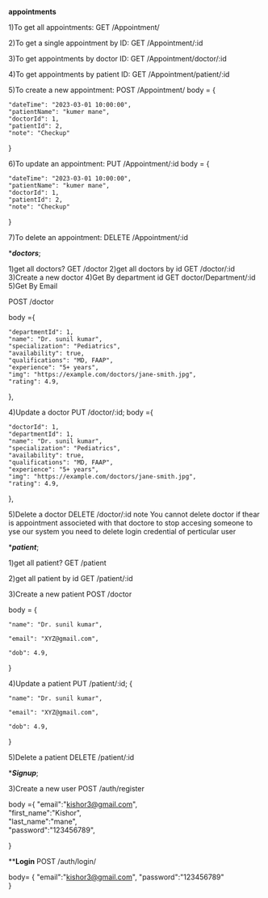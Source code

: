 ****appointments****

1)To get all appointments:
GET    /Appointment/ 

2)To get a single appointment by ID:
GET    /Appointment/:id

3)To get appointments by doctor ID:
GET    /Appointment/doctor/:id

4)To get appointments by patient  ID:
GET    /Appointment/patient/:id

5)To create a new appointment:
POST /Appointment/
body = {

    "dateTime": "2023-03-01 10:00:00",
    "patientName": "kumer mane",
    "doctorId": 1,
    "patientId": 2,
    "note": "Checkup"
}

6)To update an appointment:
PUT /Appointment/:id
body = {

    "dateTime": "2023-03-01 10:00:00",
    "patientName": "kumer mane",
    "doctorId": 1,
    "patientId": 2,
    "note": "Checkup"
}

7)To delete an appointment:
DELETE /Appointment/:id





******************doctors*****************;

1)get all doctors?
GET /doctor
2)get all doctors by id
GET /doctor/:id
3)Create a new doctor
4)Get By department id 
GET doctor/Department/:id
5)Get By Email
 
POST /doctor

body ={
    
    "departmentId": 1,
    "name": "Dr. sunil kumar",
    "specialization": "Pediatrics",
    "availability": true,
    "qualifications": "MD, FAAP",
    "experience": "5+ years",
    "img": "https://example.com/doctors/jane-smith.jpg",
    "rating": 4.9,
  },

4)Update a doctor
PUT /doctor/:id;
body ={

    "doctorId": 1,
    "departmentId": 1,
    "name": "Dr. sunil kumar",
    "specialization": "Pediatrics",
    "availability": true,
    "qualifications": "MD, FAAP",
    "experience": "5+ years",
    "img": "https://example.com/doctors/jane-smith.jpg",
    "rating": 4.9,
  },


5)Delete a doctor
DELETE /doctor/:id
note You cannot delete doctor if thear is appointment associeted with that doctore 
to stop accesing someone to yse our system you need to delete login credential of perticular user




******************patient*****************;

1)get all patient?
GET /patient

2)get all patient by id
GET /patient/:id

3)Create a new patient
POST /doctor

body =
{
    
    
    "name": "Dr. sunil kumar",

    "email": "XYZ@gmail.com",
  
    "dob": 4.9,
  }

4)Update a patient
PUT /patient/:id;
{
    
    
    "name": "Dr. sunil kumar",

    "email": "XYZ@gmail.com",
  
    "dob": 4.9,
  }


5)Delete a patient
DELETE /patient/:id




******************Signup*****************;

3)Create a new user
POST /auth/register

body ={
"email":"kishor3@gmail.com",  
  "first_name":"Kishor",  
  "last_name":"mane",  
  "password":"123456789",
  
}

**************Login************
POST  /auth/login/

body= {
  "email":"kishor3@gmail.com",
  "password":"123456789"  
}
